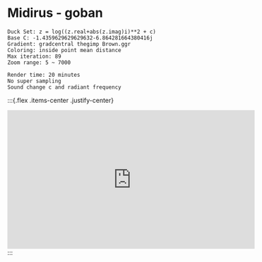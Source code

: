 # Midirus - goban

```
Duck Set: z = log((z.real+abs(z.imag)i)**2 + c)
Base C: -1.4359629629629632-6.864281664380416j
Gradient: gradcentral thegimp Brown.ggr
Coloring: inside point mean distance
Max iteration: 89
Zoom range: 5 ~ 7000

Render time: 20 minutes
No super sampling
Sound change c and radiant frequency
```

:::{.flex .items-center .justify-center}
<iframe width="560" height="315" src="https://www.youtube.com/embed/p-H53fN6U-M" title="YouTube video player" frameborder="0" allow="accelerometer; autoplay; clipboard-write; encrypted-media; gyroscope; picture-in-picture" allowfullscreen></iframe>
:::

